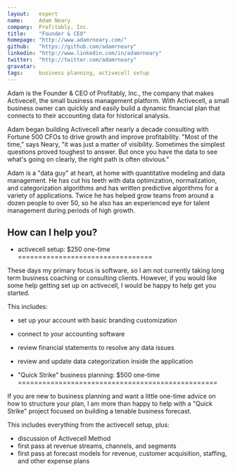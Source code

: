 ```yaml
---
layout:   expert
name:     Adam Neary
company:  Profitably, Inc.
title:    "Founder & CEO"
homepage: "http://www.adamrneary.com/"
github:   "https://github.com/adamrneary"
linkedin: "http://www.linkedin.com/in/adamrneary"
twitter:  "http://twitter.com/adamrneary"
gravatar: 
tags:     business planning, activecell setup
---
```


Adam is the Founder &amp; CEO of Profitably, Inc., the company that makes Activecell, the small business management platform. With Activecell, a small business owner can quickly and easily build a dynamic financial plan that connects to their accounting data for historical analysis.

Adam began building Activecell after nearly a decade consulting with Fortune 500 CFOs to drive growth and improve profitability. "Most of the time," says Neary, "it was just a matter of visibility. Sometimes the simplest questions proved toughest to answer. But once you have the data to see what's going on clearly, the right path is often obvious."

Adam is a "data guy" at heart, at home with quantitative modeling and data management. He has cut his teeth with data optimization, normalization, and categorization algorithms and has written predictive algorithms for a variety of applications. Twice he has helped grow teams from around a dozen people to over 50, so he also has an experienced eye for talent management during periods of high growth.

How can I help you?
-------------------

* activecell setup: $250 one-time
=================================

These days my primary focus is software, so I am not currently taking long term business coaching or consulting clients. However, if you would like some help getting set up on activecell, I would be happy to help get you started. 

This includes:

* set up your account with basic branding customization
* connect to your accounting software
* review financial statements to resolve any data issues
* review and update data categorization inside the application

* "Quick Strike" business planning: $500 one-time
=================================================

If you are new to business planning and want a little one-time advice on how to structure your plan, I am more than happy to help with a "Quick Strike" project focused on building a tenable business forecast. 

This includes everything from the activecell setup, plus:

* discussion of Activecell Method
* first pass at revenue streams, channels, and segments
* first pass at forecast models for revenue, customer acquisition, staffing, and other expense plans

